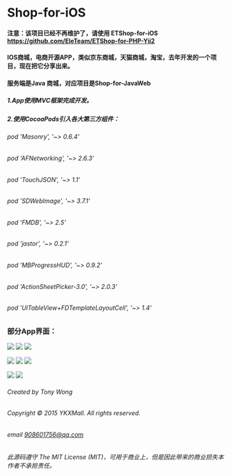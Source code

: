 # Shop-for-iOS

#### 注意：该项目已经不再维护了，请使用 ETShop-for-iOS  https://github.com/EleTeam/ETShop-for-PHP-Yii2
#### IOS商城，电商开源APP，类似京东商城，天猫商城，淘宝，去年开发的一个项目，现在把它分享出来。
#### 服务端是Java 商城，对应项目是Shop-for-JavaWeb


##### 1.App使用MVC框架完成开发。
##### 2.使用CocoaPods引入各大第三方组件：
######     pod 'Masonry', '~> 0.6.4'
######     pod 'AFNetworking', '~> 2.6.3'
######     pod 'TouchJSON', '~> 1.1'
######     pod 'SDWebImage', '~> 3.7.1'
######     pod 'FMDB', '~> 2.5'
######     pod 'jastor', '~> 0.2.1'
######     pod 'MBProgressHUD', '~> 0.9.2'
######     pod 'ActionSheetPicker-3.0', '~> 2.0.3'
######     pod 'UITableView+FDTemplateLayoutCell', '~> 1.4'


### 部分App界面：
![](https://raw.githubusercontent.com/YKXMall/Shop-for-iOS/master/Screenshoot/IMG_6733.jpg)      ![](https://raw.githubusercontent.com/YKXMall/Shop-for-iOS/master/Screenshoot/IMG_6734.jpg)      ![](https://raw.githubusercontent.com/YKXMall/Shop-for-iOS/master/Screenshoot/IMG_6735.jpg)     

![](https://raw.githubusercontent.com/YKXMall/Shop-for-iOS/master/Screenshoot/IMG_6737.jpg)      ![](https://raw.githubusercontent.com/YKXMall/Shop-for-iOS/master/Screenshoot/IMG_6736.jpg)      ![](https://raw.githubusercontent.com/YKXMall/Shop-for-iOS/master/Screenshoot/IMG_6738.jpg)     

![](https://raw.githubusercontent.com/YKXMall/Shop-for-iOS/master/Screenshoot/IMG_6740.jpg)      ![](https://raw.githubusercontent.com/YKXMall/Shop-for-iOS/master/Screenshoot/IMG_6741.jpg)     

###### Created by Tony Wong
###### Copyright © 2015 YKXMall. All rights reserved.
###### email 908601756@qq.com

###### 此源码遵守 The MIT License (MIT)，可用于商业上，但是因此带来的商业损失本作者不承担责任。



